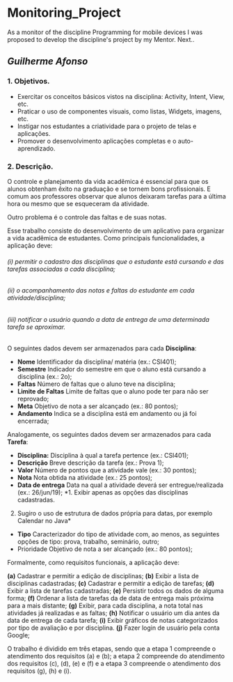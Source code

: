 # Monitoring_Project
As a monitor of the discipline Programming for mobile devices I was proposed to develop the discipline's project by my Mentor. Next..

## *Guilherme Afonso*

### 1. Objetivos.
* Exercitar os conceitos básicos vistos na disciplina: Activity, Intent, View, etc.
* Praticar o uso de componentes visuais, como listas, Widgets, imagens, etc.
* Instigar nos estudantes a criatividade para o projeto de telas e aplicações.
* Promover o desenvolvimento aplicações completas e o auto-aprendizado.

### 2. Descrição.
O controle e planejamento da vida acadêmica é essencial para que os alunos obtenham
êxito na graduação e se tornem bons profissionais. E comum aos professores observar que
alunos deixaram tarefas para a última hora ou mesmo que se esqueceram da atividade.

Outro problema é o controle das faltas e de suas notas.

Esse trabalho consiste do desenvolvimento de um aplicativo para organizar a vida acadêmica
de estudantes. Como principais funcionalidades, a aplicação deve:

###### (i) permitir o cadastro das disciplinas que o estudante está cursando e das tarefas associadas a cada disciplina;
###### (ii) o acompanhamento das notas e faltas do estudante em cada atividade/disciplina;
###### (iii) notificar o usuário quando a data de entrega de uma determinada tarefa se aproximar.

O seguintes dados devem ser armazenados para cada **Disciplina**:

* **Nome** Identificador da disciplina/ matéria (ex.: CSI401);
* **Semestre** Indicador do semestre em que o aluno está cursando a disciplina (ex.: 2o);
* **Faltas** Número de faltas que o aluno teve na disciplina;
* **Limite de Faltas** Limite de faltas que o aluno pode ter para não ser reprovado;
* **Meta** Objetivo de nota a ser alcançado (ex.: 80 pontos);
* **Andamento** Indica se a disciplina está em andamento ou já foi encerrada;

Analogamente, os seguintes dados devem ser armazenados para cada **Tarefa**:

* **Disciplina:** Disciplina à qual a tarefa pertence (ex.: CSI401);
* **Descrição** Breve descrição da tarefa (ex.: Prova 1);
* **Valor** Número de pontos que a atividade vale (ex.: 30 pontos);
* **Nota** Nota obtida na atividade (ex.: 25 pontos);
* **Data de entrega** Data na qual a atividade deverá ser entregue/realizada (ex.: 26/jun/19);
*1. Exibir apenas as opções das disciplinas cadastradas.
2. Sugiro o uso de estrutura de dados própria para datas, por exemplo Calendar no Java*
* **Tipo** Caracterizador do tipo de atividade com, ao menos, as seguintes opções de tipo:
prova, trabalho, seminário, outro;
* Prioridade Objetivo de nota a ser alcançado (ex.: 80 pontos);

Formalmente, como requisitos funcionais, a aplicação deve:

**(a)** Cadastrar e permitir a edição de disciplinas;
**(b)** Exibir a lista de disciplinas cadastradas;
**(c)** Cadastrar e permitir a edição de tarefas;
**(d)** Exibir a lista de tarefas cadastradas;
**(e)** Persistir todos os dados de alguma forma;
**(f)** Ordenar a lista de tarefas da de data de entrega mais próxima para a mais distante;
**(g)** Exibir, para cada disciplina, a nota total nas atividades já realizadas e as faltas;
**(h)** Notificar o usuário um dia antes da data de entrega de cada tarefa;
**(i)** Exibir gráficos de notas categorizados por tipo de avaliação e por disciplina.
**(j)** Fazer login de usuário pela conta Google;

O trabalho é dividido em três etapas, sendo que a etapa 1 compreende o atendimento dos
requisitos (a) e (b); a etapa 2 compreende do atendimento dos requisitos (c), (d), (e) e (f)
e a etapa 3 compreende o atendimento dos requisitos (g), (h) e (i).
